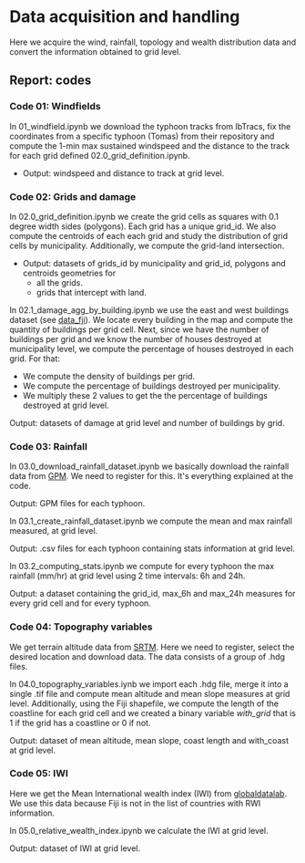 # Data acquisition and handling

Here we acquire the wind, rainfall, topology and wealth distribution data and convert the information obtained to grid level.

## Report: codes


### Code 01: Windfields

In 01_windfield.ipynb we download the typhoon tracks from IbTracs, fix the coordinates from a specific typhoon (Tomas) from their repository and compute the 1-min max sustained windspeed and the distance to the track for each grid defined 02.0_grid_definition.ipynb.

- Output: windspeed and distance to track at grid level.


### Code 02: Grids and damage

In 02.0_grid_definition.ipynb we create the grid cells as squares with 0.1 degree width sides (polygons). Each grid has a unique grid_id.  We also compute the centroids of each each grid and study the distribution of grid cells by municipality. Additionally, we compute the grid-land intersection.

- Output: datasets of grids_id by municipality and grid_id, polygons and centroids geometries for
	- all the grids.
	- grids that intercept with land.

In 02.1_damage_agg_by_building.ipynb we use the east and west buildings dataset (see [data_fji](https://drive.google.com/drive/folders/15e5BPkhECGeKTObdJIuixICMqhPhVyPK)). We locate every building in the map and compute the quantity of buildings per grid cell. Next, since we have the number of buildings per grid and we know the number of houses destroyed at municipality level, we compute the percentage of houses destroyed in each grid. For that:

- We compute the density of buildings per grid.
- We compute the percentage of buildings destroyed per municipality.
- We multiply these 2 values to get the the percentage of buildings destroyed at grid level.

Output: datasets of damage at grid level and number of buildings by grid.


### Code 03: Rainfall

In 03.0_download_rainfall_dataset.ipynb we basically download the rainfall data from [GPM](https://arthurhouhttps.pps.eosdis.nasa.gov/pub/gpmdata). We need to register for this. It's everything explained at the code.

Output: GPM files for each typhoon.

In 03.1_create_rainfall_dataset.ipynb we compute the mean and max rainfall measured, at grid level.

Output: .csv files for each typhoon containing stats information at grid level.

In 03.2_computing_stats.ipynb we compute for every typhoon the max rainfall (mm/hr) at grid level using 2 time intervals: 6h and 24h.

Output: a dataset containing the grid_id, max_6h and max_24h measures for every grid cell and for every typhoon.


### Code 04: Topography variables

We get terrain altitude data from [SRTM](https://dwtkns.com/srtm30m/). Here we need to register, select the desired location and download data. The data consists of a group of .hdg files.

In 04.0_topography_variables.iynb we import each .hdg file, merge it into a single .tif file and compute mean altitude and mean slope measures at grid level.  Additionally, using the Fiji shapefile, we compute the length of the coastline for each grid cell and we created a binary variable *with_grid* that is 1 if the grid has a coastline or 0 if not.

Output: dataset of mean altitude, mean slope, coast length and with_coast at grid level.


### Code 05: IWI

Here we get the Mean International wealth index (IWI) from [globaldatalab](https://globaldatalab.org/areadata/table/iwi/FJI/). We use this data because Fiji is not in the list of countries with RWI information.

In 05.0_relative_wealth_index.ipynb we calculate the IWI at grid level.

Output: dataset of IWI at grid level.
